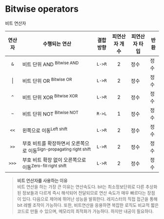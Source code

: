 # Bitwise operators

<p class="sub-title">비트 연산자</p>

|연산자|수행되는 연산|결합방향|피연산자 개수|피연산자 타입|반환|
|:---:|---|:---:|:---:|---|---|
|`&`|비트 단위 AND <sup>Bitwise AND</sup>|`L->R`|2|정수|정수|
|&#x007C;|비트 단위 OR <sup>Bitwise OR</sup>|`L->R`|2|정수|정수|
|`^`|비트 단위 XOR <sup>Bitwise XOR</sup>|`L->R`|2|정수|정수|
|`~`|비트 단위 NOT <sup>Bitwise NOT</sup>|`R->L`|1|정수|정수|
|`<<`|왼쪽으로 이동<sup>Left shift</sup>|`L->R`|2|정수|정수|
|`>>`|부호 비트를 확장하면서 오른쪽으로 이동<sup>Sign-propagating right shift</sup>|`L->R`|2|정수|정수|
|`>>>`|부호 비트 확장 없이 오른쪽으로 이동<sup>Zero-fill right shift</sup>|`L->R`|2|정수|정수|

> **비트 연산자를 사용하는 이유**  
>  비트 연산을 하는 가장 큰 이유는 연산속도다.  bit는 최소정보단위로 다른 추상화된 정보들과 다르게 즉시 해석되어 전달되므로 연산 속도가 매우 빠르다는 장점이 있다.
> 다음으로 제어에 뛰어난 성능을 발휘한다. 레지스터의 직접 접근을 통해 bit 레벨 조작이 가능하다. 
> 또한, 비트연산을 응용하면 복잡한 로직도 비교적 짧은 코드로 만들 수 있으며, 메모리의 최적화가 가능하다. 하지만 내공이 필요하다.
